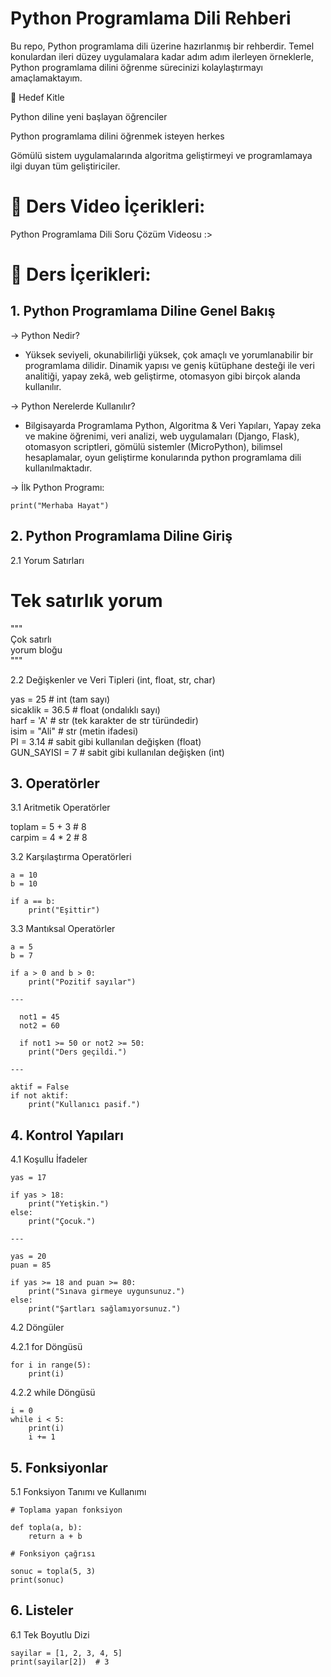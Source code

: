# Python Programlama Dili Rehberi

Bu repo, Python programlama dili üzerine hazırlanmış bir rehberdir. Temel konulardan ileri düzey uygulamalara kadar adım adım ilerleyen örneklerle, Python programlama dilini öğrenme sürecinizi kolaylaştırmayı amaçlamaktayım.

🎯 Hedef Kitle

Python diline yeni başlayan öğrenciler

Python programlama dilini öğrenmek isteyen herkes

Gömülü sistem uygulamalarında algoritma geliştirmeyi ve programlamaya ilgi duyan tüm geliştiriciler.

# 📘 Ders Video İçerikleri:

Python Programlama Dili Soru Çözüm Videosu :> 

# 📘 Ders İçerikleri:

## 1. Python Programlama Diline Genel Bakış

-> Python Nedir?

* Yüksek seviyeli, okunabilirliği yüksek, çok amaçlı ve yorumlanabilir bir programlama dilidir. Dinamik yapısı ve geniş kütüphane desteği ile veri analitiği, yapay zekâ, web geliştirme, otomasyon gibi birçok alanda kullanılır.
  
-> Python Nerelerde Kullanılır?

* Bilgisayarda Programlama Python, Algoritma & Veri Yapıları, Yapay zeka ve makine öğrenimi, veri analizi, web uygulamaları (Django, Flask), otomasyon scriptleri, gömülü sistemler (MicroPython), bilimsel hesaplamalar, oyun geliştirme konularında python programlama dili kullanılmaktadır.

-> İlk Python Programı:

    print("Merhaba Hayat")

## 2. Python Programlama Diline Giriş   

2.1 Yorum Satırları   

# Tek satırlık yorum   

"""   
Çok satırlı   
yorum bloğu   
"""   

2.2 Değişkenler ve Veri Tipleri (int, float, str, char)

yas = 25                  # int (tam sayı)   
sicaklik = 36.5           # float (ondalıklı sayı)   
harf = 'A'                # str (tek karakter de str türündedir)   
isim = "Ali"              # str (metin ifadesi)   
PI = 3.14                 # sabit gibi kullanılan değişken (float)    
GUN_SAYISI = 7            # sabit gibi kullanılan değişken (int)   

## 3. Operatörler

3.1 Aritmetik Operatörler

toplam = 5 + 3         # 8   
carpim = 4 * 2         # 8    
  
3.2 Karşılaştırma Operatörleri

    a = 10
    b = 10
    
    if a == b:
        print("Eşittir")
        
3.3 Mantıksal Operatörler

    a = 5
    b = 7
    
    if a > 0 and b > 0:
        print("Pozitif sayılar")

    ---

      not1 = 45
      not2 = 60
          
      if not1 >= 50 or not2 >= 50:
        print("Ders geçildi.")

    ---

    aktif = False
    if not aktif:
        print("Kullanıcı pasif.")

## 4. Kontrol Yapıları

4.1 Koşullu İfadeler

    yas = 17
    
    if yas > 18:
        print("Yetişkin.")
    else:
        print("Çocuk.")

    ---

    yas = 20
    puan = 85
    
    if yas >= 18 and puan >= 80:
        print("Sınava girmeye uygunsunuz.")
    else:
        print("Şartları sağlamıyorsunuz.")

4.2 Döngüler

4.2.1 for Döngüsü

    for i in range(5):
        print(i)

4.2.2 while Döngüsü

    i = 0
    while i < 5:
        print(i)
        i += 1
        
## 5. Fonksiyonlar

5.1 Fonksiyon Tanımı ve Kullanımı

    # Toplama yapan fonksiyon
    
    def topla(a, b):
        return a + b
    
    # Fonksiyon çağrısı
    
    sonuc = topla(5, 3)
    print(sonuc)   

## 6. Listeler

6.1 Tek Boyutlu Dizi

    sayilar = [1, 2, 3, 4, 5]
    print(sayilar[2])  # 3



